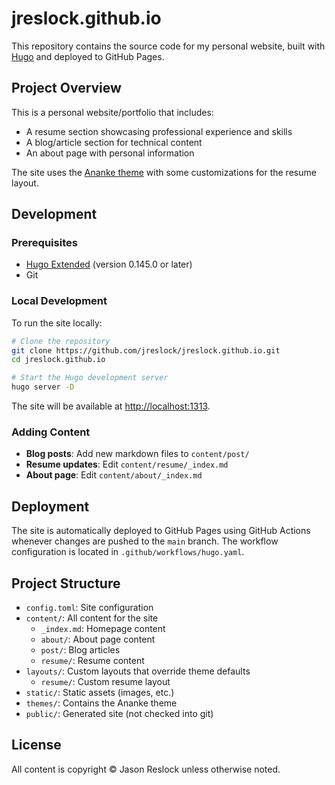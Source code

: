 # jreslock.github.io

This repository contains the source code for my personal website, built with [Hugo](https://gohugo.io/) and deployed to GitHub Pages.

## Project Overview

This is a personal website/portfolio that includes:
- A resume section showcasing professional experience and skills
- A blog/article section for technical content
- An about page with personal information

The site uses the [Ananke theme](https://github.com/theNewDynamic/gohugo-theme-ananke) with some customizations for the resume layout.

## Development

### Prerequisites

- [Hugo Extended](https://gohugo.io/installation/) (version 0.145.0 or later)
- Git

### Local Development

To run the site locally:

```bash
# Clone the repository
git clone https://github.com/jreslock/jreslock.github.io.git
cd jreslock.github.io

# Start the Hugo development server
hugo server -D
```

The site will be available at [http://localhost:1313](http://localhost:1313).

### Adding Content

- **Blog posts**: Add new markdown files to `content/post/`
- **Resume updates**: Edit `content/resume/_index.md`
- **About page**: Edit `content/about/_index.md`

## Deployment

The site is automatically deployed to GitHub Pages using GitHub Actions whenever changes are pushed to the `main` branch. The workflow configuration is located in `.github/workflows/hugo.yaml`.

## Project Structure

- `config.toml`: Site configuration
- `content/`: All content for the site
  - `_index.md`: Homepage content
  - `about/`: About page content
  - `post/`: Blog articles
  - `resume/`: Resume content
- `layouts/`: Custom layouts that override theme defaults
  - `resume/`: Custom resume layout
- `static/`: Static assets (images, etc.)
- `themes/`: Contains the Ananke theme
- `public/`: Generated site (not checked into git)

## License

All content is copyright © Jason Reslock unless otherwise noted.